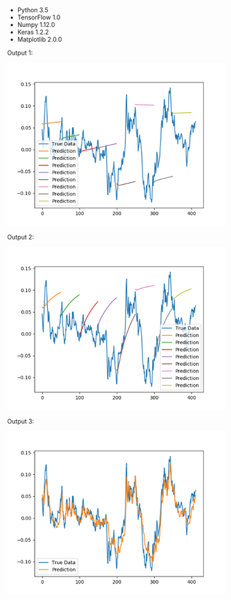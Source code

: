 <!-- # LSTM Neural Network for Time Series Prediction

LSTM built using the Keras Python package to predict time series steps and sequences. Includes sin wave and stock market data.

[Full article write-up for this code](http://www.jakob-aungiers.com/articles/a/LSTM-Neural-Network-for-Time-Series-Prediction)

[Video on the workings and usage of LSTMs and run-through of this code](https://www.youtube.com/watch?v=2np77NOdnwk)

## Requirements
**Update:** As of 08-03-2017 this code has been updated from Python 2.7 to Python 3.5.

This is to make it available to run natively on Windows TensorFlow installations ([Tutorial on how to install TensorFlow natively on Windows](http://www.jakob-aungiers.com/articles/a/Installing-TensorFlow-GPU-Natively-on-Windows-10)) -->

* Python 3.5
* TensorFlow 1.0
* Numpy 1.12.0
* Keras 1.2.2
* Matplotlib 2.0.0

Output 1:

![Output 1](Figure_1.png)

Output 2:

![Output 2](Figure_2.png)

Output 3:

![Output 3](Figure_3.png)